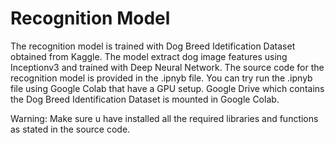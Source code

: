 # Recognition Model

The recognition model is trained with Dog Breed Idetification Dataset obtained from Kaggle.
The model extract dog image features using Inceptionv3 and trained with Deep Neural Network.
The source code for the recognition model is provided in the .ipnyb file.
You can try run the .ipnyb file using Google Colab that have a GPU setup.
Google Drive which contains the Dog Breed Identification Dataset is mounted in Google Colab. 

Warning: Make sure u have installed all the required libraries and functions as stated in the source code.